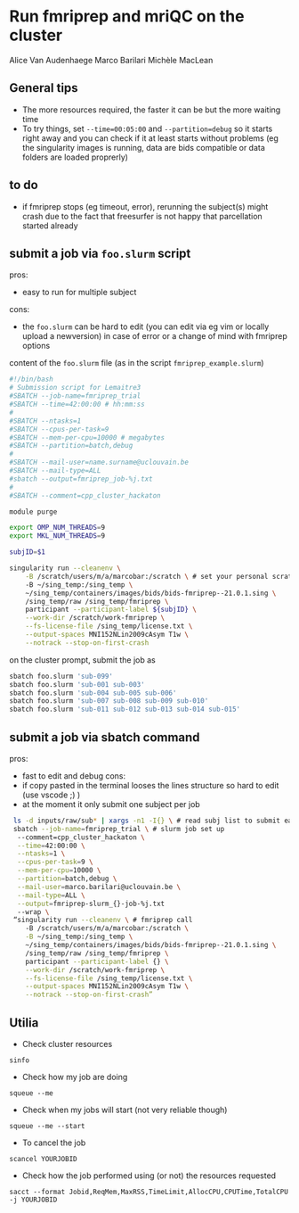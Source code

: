 # Run fmriprep and mriQC on the cluster

Alice Van Audenhaege Marco Barilari Michèle MacLean

## General tips

- The more resources required, the faster it can be but the more waiting time
- To try things, set `--time=00:05:00` and `--partition=debug` so it starts
  right away and you can check if it at least starts without problems (eg the
  singularity images is running, data are bids compatible or data folders are
  loaded proprerly)

## to do

- if fmriprep stops (eg timeout, error), rerunning the subject(s) might crash
  due to the fact that freesurfer is not happy that parcellation started already

## submit a job via `foo.slurm` script

pros:

- easy to run for multiple subject

cons:

- the `foo.slurm` can be hard to edit (you can edit via eg vim or locally upload
  a newversion) in case of error or a change of mind with fmriprep options

content of the `foo.slurm` file (as in the script `fmriprep_example.slurm`)

```bash
#!/bin/bash
# Submission script for Lemaitre3
#SBATCH --job-name=fmriprep_trial
#SBATCH --time=42:00:00 # hh:mm:ss
#
#SBATCH --ntasks=1
#SBATCH --cpus-per-task=9
#SBATCH --mem-per-cpu=10000 # megabytes
#SBATCH --partition=batch,debug
#
#SBATCH --mail-user=name.surname@uclouvain.be
#SBATCH --mail-type=ALL
#sbatch --output=fmriprep_job-%j.txt
#
#SBATCH --comment=cpp_cluster_hackaton

module purge

export OMP_NUM_THREADS=9
export MKL_NUM_THREADS=9

subjID=$1

singularity run --cleanenv \
    -B /scratch/users/m/a/marcobar:/scratch \ # set your personal scratch space
    -B ~/sing_temp:/sing_temp \
    ~/sing_temp/containers/images/bids/bids-fmriprep--21.0.1.sing \
    /sing_temp/raw /sing_temp/fmriprep \
    participant --participant-label ${subjID} \
    --work-dir /scratch/work-fmriprep \
    --fs-license-file /sing_temp/license.txt \
    --output-spaces MNI152NLin2009cAsym T1w \
    --notrack --stop-on-first-crash
```

on the cluster prompt, submit the job as

```bash
sbatch foo.slurm 'sub-099'
sbatch foo.slurm 'sub-001 sub-003'
sbatch foo.slurm 'sub-004 sub-005 sub-006'
sbatch foo.slurm 'sub-007 sub-008 sub-009 sub-010'
sbatch foo.slurm 'sub-011 sub-012 sub-013 sub-014 sub-015'
```

## submit a job via sbatch command

pros:

- fast to edit and debug cons:
- if copy pasted in the terminal looses the lines structure so hard to edit (use
  vscode ;) )
- at the moment it only submit one subject per job

```bash
 ls -d inputs/raw/sub* | xargs -n1 -I{} \ # read subj list to submit each to a job
 sbatch --job-name=fmriprep_trial \ # slurm job set up
  --comment=cpp_cluster_hackaton \
  --time=42:00:00 \
  --ntasks=1 \
  --cpus-per-task=9 \
  --mem-per-cpu=10000 \
  --partition=batch,debug \
  --mail-user=marco.barilari@uclouvain.be \
  --mail-type=ALL \
  --output=fmriprep-slurm_{}-job-%j.txt
  --wrap \
 “singularity run --cleanenv \ # fmriprep call
    -B /scratch/users/m/a/marcobar:/scratch \
    -B ~/sing_temp:/sing_temp \
    ~/sing_temp/containers/images/bids/bids-fmriprep--21.0.1.sing \
    /sing_temp/raw /sing_temp/fmriprep \
    participant --participant-label {} \
    --work-dir /scratch/work-fmriprep \
    --fs-license-file /sing_temp/license.txt \
    --output-spaces MNI152NLin2009cAsym T1w \
    --notrack --stop-on-first-crash”
```

## Utilia

- Check cluster resources

`sinfo`

- Check how my job are doing

`squeue --me`

- Check when my jobs will start (not very reliable though)

`squeue --me --start`

- To cancel the job

`scancel YOURJOBID`

- Check how the job performed using (or not) the resources requested

`sacct --format Jobid,ReqMem,MaxRSS,TimeLimit,AllocCPU,CPUTime,TotalCPU -j YOURJOBID`
